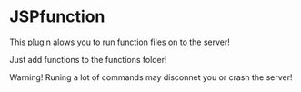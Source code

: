 # JSPfunction
This plugin alows you to run function files on to the server!

Just add functions to the functions folder!

Warning! Runing a lot of commands may disconnet you or crash the server!
